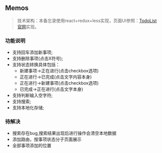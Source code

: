 ## Memos

> 技术架构：本备忘录使用react+redux+less实现，页面UI参照：[TodoList官网](http://www.todolist.cn/)实现。


### 功能说明

- 支持回车添加新事项;
- 支持删除事项(点击X符号);
- 支持状态转换具体包括：
  - 新建事项->正在进行(点击checkbox选项)
  - 正在进行->已完成(点击文字内容本身)
  - 正在进行->新建事项(点击checkbox选项)
  - 已完成->正在进行(点击文字本身)
- 支持判断输入空字符;
- 支持搜索;
- 支持本地化存储;

### 待解决

- 搜索存在bug,搜索结果出现后进行操作会清空本地数据
- 添加路由，按事项状态分子页面展示
- 全部事项添加的位置
